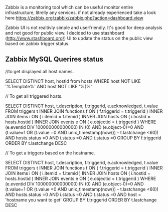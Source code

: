 
Zabbix is a monitoring tool which can be useful monitor entire infrastructure, litrelly any services. if not already experienced take a 
look here https://zabbix.org/zabbix/zabbix.php?action=dashboard.view

Zabbix UI is not realtivly simple and userfriendly. It's good for deep analysis and not good for public view. I decided to use stashboard 
(http://www.stashboard.org/) UI to update the status on the public view based on zabbix trigger status.


## Zabbix MySQL Querires status ###


//to get displayed all host names.

SELECT DISTINCT host, hostid from hosts WHERE host NOT LIKE '%Template%' AND host NOT LIKE '%{%'




// To get all triggered hosts.

SELECT DISTINCT host, t.description, f.triggerid, e.acknowledged, t.value
FROM triggers t
INNER JOIN functions f ON ( f.triggerid = t.triggerid )
INNER JOIN items i ON ( i.itemid = f.itemid )
INNER JOIN hosts ON ( i.hostid = hosts.hostid )
INNER JOIN events e ON ( e.objectid = t.triggerid )
WHERE (e.eventid DIV 100000000000000)
IN (0)
AND (e.object-0)=0
AND (t.value=1 OR (t.value =0 AND unix_timestamp(now()) - t.lastchange <60))
AND hosts.status =0
AND i.status =0
AND t.status =0
GROUP BY f.triggerid
ORDER BY t.lastchange DESC



// To get a triggers based on the hostname.

SELECT DISTINCT host, t.description, f.triggerid, e.acknowledged, t.value
FROM triggers t
INNER JOIN functions f ON ( f.triggerid = t.triggerid )
INNER JOIN items i ON ( i.itemid = f.itemid )
INNER JOIN hosts ON ( i.hostid = hosts.hostid )
INNER JOIN events e ON ( e.objectid = t.triggerid )
WHERE (e.eventid DIV 100000000000000)
IN (0)
AND (e.object-0)=0
AND (t.value=1 OR (t.value =0 AND unix_timestamp(now()) - t.lastchange <60))
AND hosts.status =0
AND i.status =0
AND t.status =0
AND host = 'hostname you want to get'
GROUP BY f.triggerid
ORDER BY t.lastchange DESC
